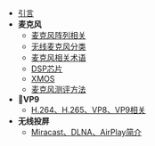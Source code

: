 * [引言](/README.md)
* **麦克风**
  * [麦克风阵列相关](/mic/mai_ke_feng_zhen_lie_xiang_guan.md)
  * [无线麦克风分类](/mic/wu_xian_mai_ke_feng_fen_lei.md)
  * [麦克风相关术语](/mic/mai_ke_feng_xiang_guan_shu_yu.md)
  * [DSP芯片](/mic/dsp_chip.md)
  * [XMOS](/mic/xmos.md)
  * [麦克风测评方法](/mic/mai_ke_feng_ce_ping_fang_fa.md)
* **VP9**
  * [H.264、H.265、VP8、VP9相关](/vp9/h265_vs_vp9.md)
* **无线投屏**
  * [Miracast、DLNA、AirPlay简介](/cast/miracast_dlna_airplay.md)
